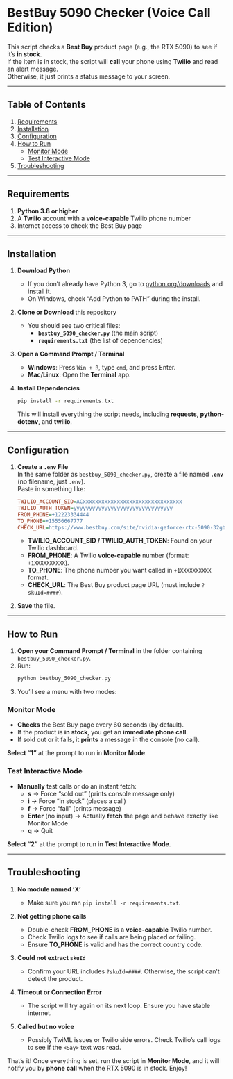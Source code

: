 # BestBuy 5090 Checker (Voice Call Edition)

This script checks a **Best Buy** product page (e.g., the RTX 5090) to see if it’s **in stock**.  
If the item is in stock, the script will **call** your phone using **Twilio** and read an alert message.  
Otherwise, it just prints a status message to your screen.

---

## Table of Contents

1. [Requirements](#requirements)  
2. [Installation](#installation)  
3. [Configuration](#configuration)  
4. [How to Run](#how-to-run)  
   - [Monitor Mode](#monitor-mode)  
   - [Test Interactive Mode](#test-interactive-mode)  
5. [Troubleshooting](#troubleshooting)

---

## Requirements

1. **Python 3.8 or higher**  
2. A **Twilio** account with a **voice-capable** Twilio phone number  
3. Internet access to check the Best Buy page  

---

## Installation

1. **Download Python**  
   - If you don’t already have Python 3, go to [python.org/downloads](https://www.python.org/downloads/) and install it.  
   - On Windows, check “Add Python to PATH” during the install.

2. **Clone or Download** this repository  
   - You should see two critical files:
     - **`bestbuy_5090_checker.py`** (the main script)  
     - **`requirements.txt`** (the list of dependencies)

3. **Open a Command Prompt / Terminal**  
   - **Windows**: Press `Win + R`, type `cmd`, and press Enter.  
   - **Mac/Linux**: Open the **Terminal** app.

4. **Install Dependencies**  
   ```bash
   pip install -r requirements.txt
   ```
   This will install everything the script needs, including **requests**, **python-dotenv**, and **twilio**.

---

## Configuration

1. **Create a `.env` File**  
   In the same folder as `bestbuy_5090_checker.py`, create a file named **`.env`** (no filename, just `.env`).  
   Paste in something like:
   ```ini
   TWILIO_ACCOUNT_SID=ACxxxxxxxxxxxxxxxxxxxxxxxxxxxxxxxx
   TWILIO_AUTH_TOKEN=yyyyyyyyyyyyyyyyyyyyyyyyyyyyyyyy
   FROM_PHONE=+12223334444
   TO_PHONE=+15556667777
   CHECK_URL=https://www.bestbuy.com/site/nvidia-geforce-rtx-5090-32gb-gddr7-graphics-card-dark-gun-metal/6614151.p?skuId=6614151
   ```

   - **TWILIO_ACCOUNT_SID / TWILIO_AUTH_TOKEN**: Found on your Twilio dashboard.  
   - **FROM_PHONE**: A Twilio **voice-capable** number (format: `+1XXXXXXXXXX`).  
   - **TO_PHONE**: The phone number you want called in `+1XXXXXXXXXX` format.  
   - **CHECK_URL**: The Best Buy product page URL (must include `?skuId=####`).  

2. **Save** the file.

---

## How to Run

1. **Open your Command Prompt / Terminal** in the folder containing `bestbuy_5090_checker.py`.  
2. Run:
   ```bash
   python bestbuy_5090_checker.py
   ```
3. You’ll see a menu with two modes:

### Monitor Mode
- **Checks** the Best Buy page every 60 seconds (by default).  
- If the product is **in stock**, you get an **immediate phone call**.  
- If sold out or it fails, it **prints** a message in the console (no call).  

**Select “1”** at the prompt to run in **Monitor Mode**.

### Test Interactive Mode
- **Manually** test calls or do an instant fetch:  
  - **s** → Force “sold out” (prints console message only)  
  - **i** → Force “in stock” (places a call)  
  - **f** → Force “fail” (prints message)  
  - **Enter** (no input) → Actually **fetch** the page and behave exactly like Monitor Mode  
  - **q** → Quit  

**Select “2”** at the prompt to run in **Test Interactive Mode**.

---

## Troubleshooting

1. **No module named ‘X’**  
   - Make sure you ran `pip install -r requirements.txt`.

2. **Not getting phone calls**  
   - Double-check **FROM_PHONE** is a **voice-capable** Twilio number.  
   - Check Twilio logs to see if calls are being placed or failing.  
   - Ensure **TO_PHONE** is valid and has the correct country code.

3. **Could not extract `skuId`**  
   - Confirm your URL includes `?skuId=####`. Otherwise, the script can’t detect the product.

4. **Timeout or Connection Error**  
   - The script will try again on its next loop. Ensure you have stable internet.

5. **Called but no voice**  
   - Possibly TwiML issues or Twilio side errors. Check Twilio’s call logs to see if the `<Say>` text was read.

That’s it! Once everything is set, run the script in **Monitor Mode**, and it will notify you by **phone call** when the RTX 5090 is in stock. Enjoy!